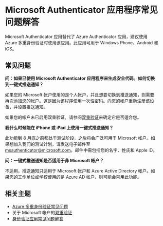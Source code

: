 <properties
	pageTitle="Microsoft Authenticator 应用常见问题解答"
	description="提供与 Microsoft Authenticator 应用和 Azure 多重身份验证相关的常见问题与解答列表。"
	services="multi-factor-authentication"
	documentationCenter=""
	authors="kgremban"
	manager="femila"
	editor="curtand"/>  


<tags
	ms.service="multi-factor-authentication"
	ms.workload="identity"
	ms.tgt_pltfrm="na"
	ms.devlang="na"
	ms.topic="article"
	ms.date="08/16/2016"
	ms.author="kgremban"
   	wacn.date="11/16/2016"/>

# Microsoft Authenticator 应用程序常见问题解答

Microsoft Authenticator 应用替代了 Azure Authenticator 应用，建议使用 Azure 多重身份验证时使用该应用。此应用可用于 Windows Phone、Android 和 iOS。

## 常见问题

**问：如果已使用 Microsoft Authenticator 应用程序来生成安全代码。如何切换到一键式推送通知？**

如果您的 Microsoft 帐户使用的是个人帐户，并且想要切换到推送通知，则需要再次添加您的帐户。这是因为该程序使用一次性密码。向您的帐户重新注册该设备，并设置推送通知。

如果您的帐户未已启用双重验证，请参阅[双重验证](https://support.microsoft.com/zh-cn/help/12408/microsoft-account-about-two-step-verification)来确定它是否适合您。

**我什么时候能在 iPhone 或 iPad 上使用一键式推送通知？**

此功能到 8 月底之前都处于测试阶段，之后将会广泛可用于 Microsoft 帐户。如果想加入我们的测试计划，请发送电子邮件至 msauthenticator@microsoft.com。邮件中需包括您的名字、姓氏和 Apple ID。

**问：一键式推送通知是否适用于非 Microsoft 帐户？**

不适用，推送通知只适用于 Microsoft 帐户和 Azure Active Directory 帐户。如果您的工作单位或学校使用的是 Azure AD 帐户，则可能会禁用此功能。

## 相关主题

- [Azure 多重身份验证常见问题](/documentation/articles/multi-factor-authentication-faq/)
- 关于 Microsoft 帐户的[双重验证](https://support.microsoft.com/zh-cn/help/12408/microsoft-account-about-two-step-verification)
- [身份验证应用常见问题解答](https://support.microsoft.com/zh-cn/help/12414/microsoft-account-identity-verification-apps-faq)

<!---HONumber=Mooncake_1107_2016-->
